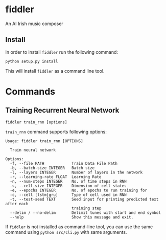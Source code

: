 # fiddler
An AI Irish music composer


## Install

In order to install `fiddler` run the following command:

    python setup.py install
    
 This will install `fiddler` as a command line tool.
 

 # Commands

 ## Training Recurrent Neural Network
 
    fiddler train_rnn [options]

`train_rnn` command supports following options:

```
Usage: fiddler train_rnn [OPTIONS]

  Train neural network

Options:
  -f, --file PATH            Train Data File Path
  -b, --batch-size INTEGER   Batch size
  -l, --layers INTEGER       Number of layers in the network
  -r, --learning-rate FLOAT  Learning Rate
  -n, --num-steps INTEGER    No. of time steps in RNN
  -s, --cell-size INTEGER    Dimension of cell states
  -e, --epochs INTEGER       No. of epochs to run training for
  -c, --cell [lstm|gru]      Type of cell used in RNN
  -t, --test-seed TEXT       Seed input for printing predicted text after each
                             training step
  --delim / --no-delim       Delimit tunes with start and end symbol
  --help                     Show this message and exit.
```
 
 If `fiddler` is not installed as command-line tool, you can use the same command using `python src/cli.py` with same arguments.
 
